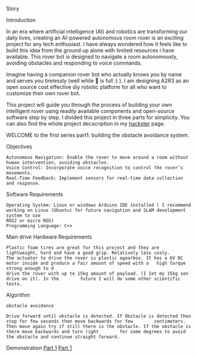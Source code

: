 Story

Introduction

In an era where artificial intelligence (AI) and robotics are transforming our daily lives, creating an AI-powered autonomous room rover is an exciting project for any tech enthusiast. I have always wondered how it feels like to build this idea from the ground up alone with limited resources i have available. This rover bot is designed to navigate a room autonomously, avoiding obstacles and responding to voice commands.

Imagine having a companion rover bot who actually knows you by name and serves you tirelessly (well while 🔋 is full :) ). I am designing A2R3 as an open source cost effective diy robotic platform for all who want to customize their own rover bot.

This project will guide you through the process of building your own intelligent rover using readily available components and open-source software step by step. I divided this project in three parts for simplicity. You can also find the whole project decscription in my <a href="https://www.hackster.io/mikroller/ai-autonomous-room-rover-robot-a2r3-part-2-48f5a5" target="_blank">hackster</a> page.

WELCOME to the first series part1: building the obstacle avoidance system.

Objectives

    Autonomous Navigation: Enable the rover to move around a room without human intervention, avoiding obstacles.
    Voice Control: Incorporate voice recognition to control the rover’s movements.
    Real-Time Feedback: Implement sensors for real-time data collection and response.

Software Requirements

    Operating System: Linux or windows Arduino IDE installed ( I recommend working on Linux (Ubuntu) for future navigation and SLAM development system to use 
    ROS2 or micro ROS)
    Programming Language: C++

Main drive Hardware Requirements

    Plastic foam tires are great for this project and they are lightweight, hard and have a good grip. Relatively less costy.
    The actuator to drive the rover is plastic agearbox. It has a 6V DC motor inside and produce a fair amount of speed with a   high torque strong enough to d 
    drive the rover with up to 15kg amount of payload. (I Iet my 15kg son drive on it). In the        future I will do some other scientific tests.

Algorithm

    obstacle avoidance

    Drive forward until obstacle is detected. If Obstacle is detected then stop for few seconds then move backwards for few        centimeters. Then move again try if still there is the obstacle. If the obstacle is there move backwards and turn right        for some degrees to avoid the obstacle and continue straight forward.

Demonstration
    <a href="https://youtu.be/E3wDgulsSTU?si=qFQs4_kfr9r9EPV2" target="_blank">Part 1</a>
    <a href="[https://youtu.be/E3wDgulsSTU?si=qFQs4_kfr9r9EPV2](https://www.youtube.com/watch?v=NbiJPMn4Qm0)" target="_blank">Part 1</a>
